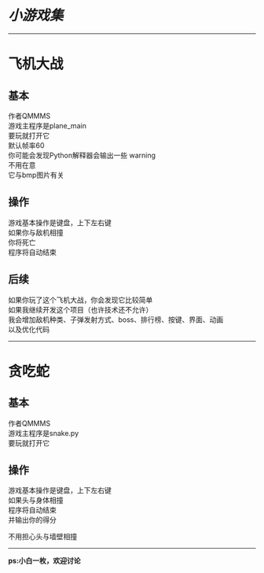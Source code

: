 # *小游戏集* #
----------


# 飞机大战 #
## 基本 ##
作者QMMMS  
游戏主程序是plane_main  
要玩就打开它  
默认帧率60  
你可能会发现Python解释器会输出一些 warning  
不用在意  
它与bmp图片有关  
## 操作 ##
游戏基本操作是键盘，上下左右键  
如果你与敌机相撞  
你将死亡  
程序将自动结束  
## 后续 ##
如果你玩了这个飞机大战，你会发现它比较简单  
如果我继续开发这个项目（也许技术还不允许）  
我会增加敌机种类、子弹发射方式、boss、排行榜、按键、界面、动画  
以及优化代码


----------

# 贪吃蛇 #
## 基本 ##
作者QMMMS  
游戏主程序是snake.py  
要玩就打开它  
## 操作 ##
游戏基本操作是键盘，上下左右键  
如果头与身体相撞  
程序将自动结束  
并输出你的得分  
  
不用担心头与墙壁相撞

----------

**ps:小白一枚，欢迎讨论**